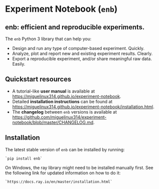 # Experiment Notebook (`enb`)

## enb: efficient and reproducible experiments.

The `enb` Python 3 library that can help you:

- Design and run any type of computer-based experiment. Quickly.
- Analyze, plot and report new and existing experiment results. Clearly.
- Export a reproducible experiment, and/or share meaningful raw data. Easily.

## Quickstart resources

- A tutorial-like **user manual** is available at https://miguelinux314.github.io/experiment-notebook.
- Detailed **installation instructions** can be found
  at https://miguelinux314.github.io/experiment-notebook/installation.html.
- The **changelog** between `enb` versions is available
  at https://github.com/miguelinux314/experiment-notebook/blob/master/CHANGELOG.md.

## Installation

The latest stable version of `enb` can be installed by running:

    `pip install enb`

On Windows, the ray library might need to be installed manually first. See the following link
for updated information on how to do it: 

    `https://docs.ray.io/en/master/installation.html`

